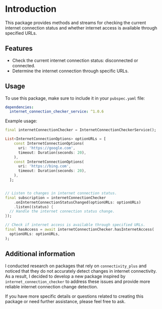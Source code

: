 <!--
This README describes the package. If you publish this package to pub.dev,
this README's contents appear on the landing page for your package.

For information about how to write a good package README, see the guide for
[writing package pages](https://dart.dev/guides/libraries/writing-package-pages).

For general information about developing packages, see the Dart guide for
[creating packages](https://dart.dev/guides/libraries/create-library-packages)
and the Flutter guide for
[developing packages and plugins](https://flutter.dev/developing-packages).
-->

# **Introduction**

This package provides methods and streams for checking the current
internet connection status and whether internet access is available
through specified URLs.

## **Features**

- Check the current internet connection status: disconnected or connected.
- Determine the internet connection through specific URLs.

## **Usage**

To use this package, make sure to include it in your `pubspec.yaml` file:

```yaml
dependencies:
  internet_connection_checker_service: ^1.0.6
```

Example usage:

```dart
final internetConnectionChecker = InternetConnectionCheckerService();

List<InternetConnectionOptions> optionURLs = [
    const InternetConnectionOptions(
      uri: 'https://google.com',
      timeout: Duration(seconds: 20),
    ),
    const InternetConnectionOptions(
      uri: 'https://bing.com',
      timeout: Duration(seconds: 20),
    ),
  ];


// Listen to changes in internet connection status.
final subscription = internetConnectionChecker
    .onInternetConnectionStatusChanged(optionURLs: optionURLs)
    .listen((status) {
  // Handle the internet connection status change.
});

// Check if internet access is available through specified URLs.
final hasAccess = await internetConnectionChecker.hasInternetAccess(
  optionURLs: optionURLs,
);
```

## **Additional information**

I conducted research on packages that rely on `connectivity_plus` and noticed that they do not accurately detect changes in internet connectivity. As a result, I decided to develop a new package inspired by `internet_connection_checker` to address these issues and provide more reliable internet connection change detection.

If you have more specific details or questions related to creating this package or need further assistance, please feel free to ask.
